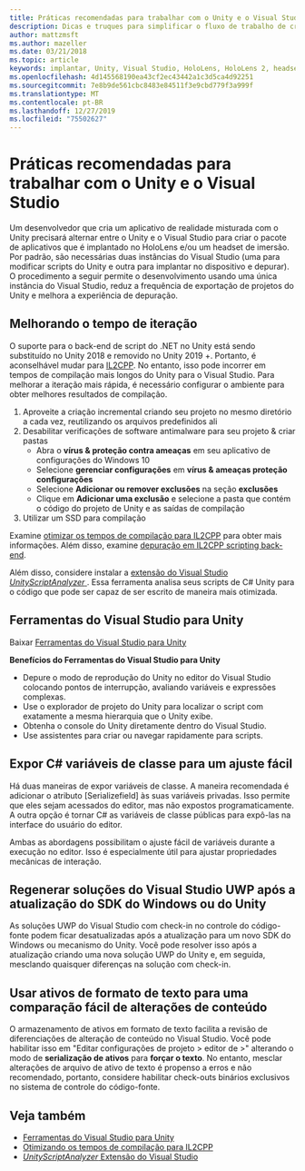 ```yaml
---
title: Práticas recomendadas para trabalhar com o Unity e o Visual Studio
description: Dicas e truques para simplificar o fluxo de trabalho de criação de um aplicativo de realidade misturada com o Unity e o Visual Studio.
author: mattzmsft
ms.author: mazeller
ms.date: 03/21/2018
ms.topic: article
keywords: implantar, Unity, Visual Studio, HoloLens, HoloLens 2, headset de imersão
ms.openlocfilehash: 4d145568190ea43cf2ec43442a1c3d5ca4d92251
ms.sourcegitcommit: 7e8b9de561cbc8483e84511f3e9cbd779f3a999f
ms.translationtype: MT
ms.contentlocale: pt-BR
ms.lasthandoff: 12/27/2019
ms.locfileid: "75502627"
---
```

# <a name="best-practices-for-working-with-unity-and-visual-studio"></a>Práticas recomendadas para trabalhar com o Unity e o Visual Studio

Um desenvolvedor que cria um aplicativo de realidade misturada com o Unity precisará alternar entre o Unity e o Visual Studio para criar o pacote de aplicativos que é implantado no HoloLens e/ou um headset de imersão. Por padrão, são necessárias duas instâncias do Visual Studio (uma para modificar scripts do Unity e outra para implantar no dispositivo e depurar). O procedimento a seguir permite o desenvolvimento usando uma única instância do Visual Studio, reduz a frequência de exportação de projetos do Unity e melhora a experiência de depuração.

## <a name="improving-iteration-time"></a>Melhorando o tempo de iteração

O suporte para o back-end de script do .NET no Unity está sendo substituído no Unity 2018 e removido no Unity 2019 +. Portanto, é aconselhável mudar para [IL2CPP](https://docs.unity3d.com/Manual/IL2CPP.html). No entanto, isso pode incorrer em tempos de compilação mais longos do Unity para o Visual Studio. Para melhorar a iteração mais rápida, é necessário configurar o ambiente para obter melhores resultados de compilação.

1) Aproveite a criação incremental criando seu projeto no mesmo diretório a cada vez, reutilizando os arquivos predefinidos ali
2) Desabilitar verificações de software antimalware para seu projeto & criar pastas
   - Abra o **vírus & proteção contra ameaças** em seu aplicativo de configurações do Windows 10
   - Selecione **gerenciar configurações** em **vírus & ameaças proteção configurações**
   - Selecione **Adicionar ou remover exclusões** na seção **exclusões**
   - Clique em **Adicionar uma exclusão** e selecione a pasta que contém o código do projeto de Unity e as saídas de compilação
3) Utilizar um SSD para compilação

Examine [otimizar os tempos de compilação para IL2CPP](https://docs.unity3d.com/Manual/IL2CPP-OptimizingBuildTimes.html) para obter mais informações. Além disso, examine [depuração em IL2CPP scripting back-end](https://docs.unity3d.com/Manual/windowsstore-debugging-il2cpp.html).

Além disso, considere instalar a [extensão do Visual Studio *UnityScriptAnalyzer* ](https://github.com/Microsoft/MixedRealityCompanionKit/tree/master/UnityScriptAnalyzer). Essa ferramenta analisa seus scripts de C# Unity para o código que pode ser capaz de ser escrito de maneira mais otimizada.

## <a name="visual-studio-tools-for-unity"></a>Ferramentas do Visual Studio para Unity

Baixar [Ferramentas do Visual Studio para Unity](https://docs.microsoft.com/visualstudio/cross-platform/getting-started-with-visual-studio-tools-for-unity?view=vs-2019)

**Benefícios do Ferramentas do Visual Studio para Unity**
* Depure o modo de reprodução do Unity no editor do Visual Studio colocando pontos de interrupção, avaliando variáveis e expressões complexas.
* Use o explorador de projeto do Unity para localizar o script com exatamente a mesma hierarquia que o Unity exibe.
* Obtenha o console do Unity diretamente dentro do Visual Studio.
* Use assistentes para criar ou navegar rapidamente para scripts.

## <a name="expose-c-class-variables-for-easy-tuning"></a>Expor C# variáveis de classe para um ajuste fácil

Há duas maneiras de expor variáveis de classe. A maneira recomendada é adicionar o atributo [Serializefield] às suas variáveis privadas. Isso permite que eles sejam acessados do editor, mas não expostos programaticamente.  A outra opção é tornar C# as variáveis de classe públicas para expô-las na interface do usuário do editor. 

Ambas as abordagens possibilitam o ajuste fácil de variáveis durante a execução no editor. Isso é especialmente útil para ajustar propriedades mecânicas de interação.

## <a name="regenerate-uwp-visual-studio-solutions-after-windows-sdk-or-unity-upgrade"></a>Regenerar soluções do Visual Studio UWP após a atualização do SDK do Windows ou do Unity

As soluções UWP do Visual Studio com check-in no controle do código-fonte podem ficar desatualizadas após a atualização para um novo SDK do Windows ou mecanismo do Unity. Você pode resolver isso após a atualização criando uma nova solução UWP do Unity e, em seguida, mesclando quaisquer diferenças na solução com check-in.

## <a name="use-text-format-assets-for-easy-comparison-of-content-changes"></a>Usar ativos de formato de texto para uma comparação fácil de alterações de conteúdo

O armazenamento de ativos em formato de texto facilita a revisão de diferenciações de alteração de conteúdo no Visual Studio. Você pode habilitar isso em "Editar configurações de projeto > editor de >" alterando o modo de **serialização de ativos** para **forçar o texto**. No entanto, mesclar alterações de arquivo de ativo de texto é propenso a erros e não recomendado, portanto, considere habilitar check-outs binários exclusivos no sistema de controle do código-fonte.

## <a name="see-also"></a>Veja também
- [Ferramentas do Visual Studio para Unity](https://visualstudiogallery.msdn.microsoft.com/8d26236e-4a64-4d64-8486-7df95156aba9)
- [Otimizando os tempos de compilação para IL2CPP](https://docs.unity3d.com/Manual/IL2CPP-OptimizingBuildTimes.html)
- [*UnityScriptAnalyzer* Extensão do Visual Studio](https://github.com/Microsoft/MixedRealityCompanionKit/tree/master/UnityScriptAnalyzer)
